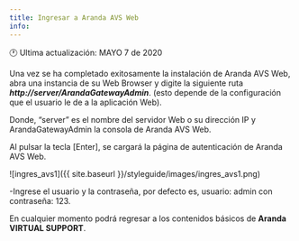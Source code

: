 ```yaml
---
title: Ingresar a Aranda AVS Web
info:
---
```

🕐 Ultima actualización: MAYO 7  de 2020

Una vez se ha completado exitosamente la instalación de Aranda AVS Web, abra una instancia de su Web Browser y digite la siguiente ruta **_http://server/ArandaGatewayAdmin_**. (esto depende de la configuración que el usuario le de a la aplicación Web).

Donde, “server” es el nombre del servidor Web o su dirección IP y ArandaGatewayAdmin la consola de Aranda AVS Web.

Al pulsar la tecla [Enter], se cargará la página de autenticación de Aranda AVS Web. 


 ![ingres_avs1]({{ site.baseurl }}/styleguide/images/ingres_avs1.png)


 -Ingrese el usuario y la contraseña, por defecto es, usuario: admin con contraseña: 123.

En cualquier momento podrá regresar a los contenidos básicos de **Aranda VIRTUAL SUPPORT**.